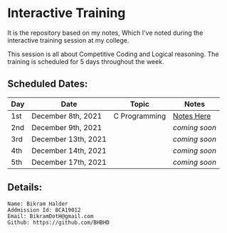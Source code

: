 # Interactive Training

It is the repository based on my notes, Which I've noted during the interactive training session at my college.

This session is all about Competitive Coding and Logical reasoning.
The training is scheduled for 5 days throughout the week.

## Scheduled Dates: 
| Day | Date | Topic | Notes |
| ----------- | ----------- | ----------- | ----------- |
1st | December 8th, 2021 | C Programming | [Notes Here](1st%20Day/README.md)
2nd | December 9th, 2021 | | _coming soon_
3rd | December 13th, 2021 | | _coming soon_
4th | December 14th, 2021 | | _coming soon_
5th | December 17th, 2021 | | _coming soon_

## Details:
```
Name: Bikram Halder
Addmission Id: BCA19012
Email: BikramDotH@gmail.com
Github: https://github.com/BHBHD
```